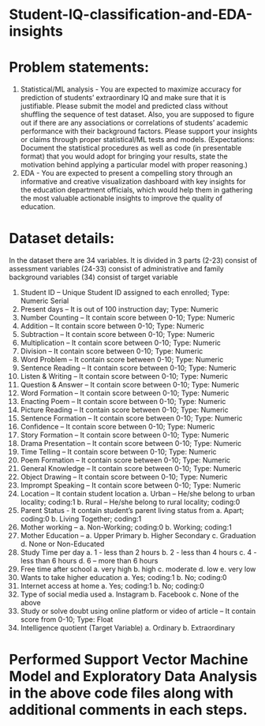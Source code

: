 # Student-IQ-classification-and-EDA-insights

# Problem statements:
1. Statistical/ML analysis - You are expected to maximize accuracy for prediction of 
students’ extraordinary IQ and make sure that it is justifiable. Please submit the 
model and predicted class without shuffling the sequence of test dataset. Also, you 
are supposed to figure out if there are any associations or correlations of students’ 
academic performance with their background factors. Please support your insights
or claims through proper statistical/ML tests and models.
(Expectations: Document the statistical procedures as well as code (in presentable format) 
that you would adopt for bringing your results, state the motivation behind applying a 
particular model with proper reasoning.)
2. EDA - You are expected to present a compelling story through an informative and 
creative visualization dashboard with key insights for the education department
officials, which would help them in gathering the most valuable actionable insights 
to improve the quality of education.

# Dataset details:
In the dataset there are 34 variables. It is divided in 3 parts
(2-23) consist of assessment variables
(24-33) consist of administrative and family background variables
(34) consist of target variable

1)	Student ID – Unique Student ID assigned to each enrolled; 	Type: Numeric Serial
2)	Present days – It is out of 100 instruction day; 		Type: Numeric 
3)	Number Counting – It contain score between 0-10; 		Type: Numeric
4)	 Addition – It contain score between 0-10; 			Type: Numeric
5)	 Subtraction – It contain score between 0-10; 		Type: Numeric
6)	 Multiplication – It contain score between 0-10; 		Type: Numeric
7)	 Division – It contain score between 0-10; Type: Numeric
8)	 Word Problem – It contain score between 0-10; Type: Numeric
9)	 Sentence Reading – It contain score between 0-10; Type: Numeric
10)	 Listen & Writing – It contain score between 0-10; Type: Numeric
11)	 Question & Answer – It contain score between 0-10; Type: Numeric
12)	 Word Formation – It contain score between 0-10; Type: Numeric
13)	 Enacting Poem – It contain score between 0-10; Type: Numeric
14)	 Picture Reading – It contain score between 0-10; Type: Numeric
15)	 Sentence Formation – It contain score between 0-10; Type: Numeric
16)	 Confidence – It contain score between 0-10; Type: Numeric
17)	 Story Formation – It contain score between 0-10; Type: Numeric
18)	 Drama Presentation – It contain score between 0-10; Type: Numeric
19)	 Time Telling – It contain score between 0-10; Type: Numeric
20)	 Poem Formation – It contain score between 0-10; Type: Numeric
21)	 General Knowledge – It contain score between 0-10; Type: Numeric
22)	 Object Drawing – It contain score between 0-10; Type: Numeric
23)	 Imprompt Speaking – It contain score between 0-10; Type: Numeric
24)	 Location – It contain student location
a.	Urban – He/she belong to urban locality; coding:1
b.	Rural – He/she belong to rural locality; coding:0
25)	Parent Status - It contain student’s parent living status from 
a.	Apart; coding:0
b.	Living Together; coding:1
26)	Mother working – 
a.	Non-Working; coding:0
b.	Working; coding:1
27)	Mother Education –
a.	Upper Primary
b.	Higher Secondary
c.	Graduation
d.	None or Non-Educated
28)	Study Time per day
a.	1 - less than 2 hours
b.	2 - less than 4 hours
c.	4 - less than 6 hours
d.	6 – more than 6 hours
29)	Free time after school
a.	very high
b.	high
c.	moderate
d.	low
e.	very low
30)	Wants to take higher education
a.	Yes; coding:1
b.	No; coding:0
31)	Internet access at home
a.	Yes; coding:1
b.	No; coding:0
32)	Type of social media used
a.	Instagram
b.	Facebook
c.	None of the above
33)	Study or solve doubt using online platform or video of article – It contain score from 0-10; Type: Float
34)	Intelligence quotient (Target Variable)
a.	Ordinary
b.	Extraordinary

# Performed Support Vector Machine Model and Exploratory Data Analysis in the above code files along with additional comments in each steps.

